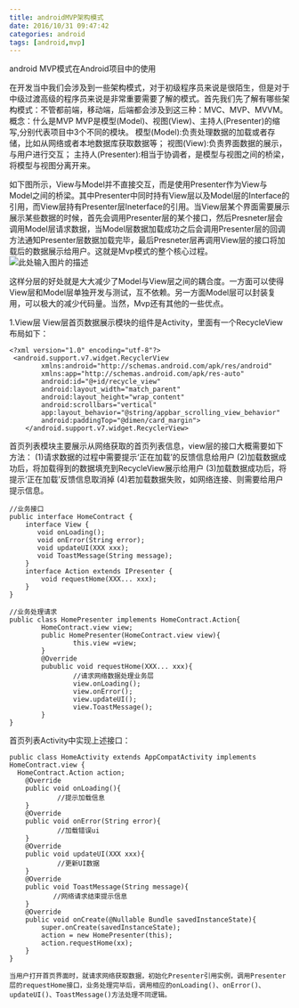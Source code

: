 ```yaml
---
title: androidMVP架构模式
date: 2016/10/31 09:47:42
categories: android
tags: [android,mvp]
---
```

android MVP模式在Android项目中的使用

在开发当中我们会涉及到一些架构模式，对于初级程序员来说是很陌生，但是对于中级过渡高级的程序员来说是非常重要需要了解的模式。首先我们先了解有哪些架构模式：不管都前端，移动端，后端都会涉及到这三种：MVC、MVP、MVVM。
概念：什么是MVP
MVP是模型(Model)、视图(View)、主持人(Presenter)的缩写,分别代表项目中3个不同的模块。
模型(Model):负责处理数据的加载或者存储，比如从网络或者本地数据库获取数据等；
视图(View):负责界面数据的展示，与用户进行交互；
主持人(Presenter):相当于协调者，是模型与视图之间的桥梁，将模型与视图分离开来。

如下图所示，View与Model并不直接交互，而是使用Presenter作为View与Model之间的桥梁。其中Presenter中同时持有View层以及Model层的Interface的引用，而View层持有Presenter层Ineterface的引用。当View层某个界面需要展示展示某些数据的时候，首先会调用Presenter层的某个接口，然后Presneter层会调用Model层请求数据，当Model层数据加载成功之后会调用Presenter层的回调方法通知Presenter层数据加载完毕，最后Presneter层再调用View层的接口将加载后的数据展示给用户。这就是Mvp模式的整个核心过程。
![此处输入图片的描述][1]

这样分层的好处就是大大减少了Model与View层之间的耦合度。一方面可以使得View层和Model层单独开发与测试，互不依赖。另一方面Model层可以封装复用，可以极大的减少代码量。当然，Mvp还有其他的一些优点。

  [1]: http://images2015.cnblogs.com/blog/420264/201512/420264-20151223222959015-298327306.png
  
  1.View层
    View层首页数据展示模块的组件是Activity，里面有一个RecycleView 布局如下：  

    <?xml version="1.0" encoding="utf-8"?>
     <android.support.v7.widget.RecyclerView
            xmlns:android="http://schemas.android.com/apk/res/android"
            xmlns:app="http://schemas.android.com/apk/res-auto"
            android:id="@+id/recycle_view"
            android:layout_width="match_parent"
            android:layout_height="wrap_content"
            android:scrollbars="vertical"
            app:layout_behavior="@string/appbar_scrolling_view_behavior"
            android:paddingTop="@dimen/card_margin">
        </android.support.v7.widget.RecyclerView>

首页列表模块主要展示从网络获取的首页列表信息，view层的接口大概需要如下方法：
(1)请求数据的过程中需要提示‘正在加载’的反馈信息给用户
(2)加载数据成功后，将加载得到的数据填充到RecycleView展示给用户
(3)加载数据成功后，将提示‘正在加载’反馈信息取消掉
(4)若加载数据失败，如网络连接、则需要给用户提示信息。 

	//业务接口
    public interface HomeContract {
        interface View {
           void onLoading();
           void onError(String error);
           void updateUI(XXX xxx);
           void ToastMessage(String message);
        }
        interface Action extends IPresenter {
            void requestHome(XXX... xxx);
        }
    }

    //业务处理请求
    public class HomePresenter implements HomeContract.Action{
            HomeContract.view view;
            public HomePresenter(HomeContract.view view){
                    this.view =view;
            }
            @Override
            pubublic void requestHome(XXX... xxx){
                    //请求网络数据处理业务层 
                    view.onLoading();
                    view.onError();
                    view.updateUI();
                    view.ToastMessage();
            }
    }

首页列表Activity中实现上述接口：

    public class HomeActivity extends AppCompatActivity implements HomeContract.view {
      HomeContract.Action action;
        @Override
        public void onLoading(){
                //提示加载信息
        }
        @Override
        public void onError(String error){
                //加载错误ui
        }
        @Override
        public void updateUI(XXX xxx){
                //更新UI数据
        }
        @Override
        public void ToastMessage(String message){
               //网络请求结束提示信息
        }
        @Override
        public void onCreate(@Nullable Bundle savedInstanceState){
            super.onCreate(savedInstanceState);
            action = new HomePresenter(this);
            action.requestHome(xx);
        }
    }
    
    当用户打开首页界面时，就请求网络获取数据，初始化Presenter引用实例，调用Presenter层的requestHome接口，业务处理完毕后，调用相应的onLoading()、onError()、updateUI()、ToastMessage()方法处理不同逻辑。
    